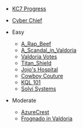 * [KC7 Progress](http://kc7cyber.com/profile/Seungho)

* [Cyber Chief](https://gchq.github.io/CyberChef/)

* Easy
  - [A_Rap_Beef](https://github.com/SEUNGHO-Y00/PersonalStudy/blob/main/SOC/KC7/A_Rap_Beef.md)
  - [A_Scandal_in_Valdoria](https://github.com/SEUNGHO-Y00/PersonalStudy/blob/main/SOC/KC7/A_Scandal_in_Valdoria.md)
  - [Valdoria Votes](https://github.com/SEUNGHO-Y00/PersonalStudy/blob/main/SOC/KC7/Valdoria_Votes.md)
  - [Titan_Shield](https://github.com/SEUNGHO-Y00/PersonalStudy/blob/main/SOC/KC7/Titan_Shield.md)
  - [Jojo's Hospital](https://github.com/SEUNGHO-Y00/PersonalStudy/blob/main/SOC/KC7/Jojo's_Hospital.md)
  - [Cowboy Couture](https://github.com/SEUNGHO-Y00/PersonalStudy/blob/main/SOC/KC7/Cowboy_Couture.md)
  - [KQL 101](https://github.com/SEUNGHO-Y00/PersonalStudy/blob/main/SOC/KC7/KQL_101.md)
  - [Solvi Systems](https://github.com/SEUNGHO-Y00/PersonalStudy/blob/main/SOC/KC7/Solvi_Systems.md)
 
* Moderate
  - [AzureCrest](https://github.com/SEUNGHO-Y00/PersonalStudy/blob/main/SOC/KC7/AzureCrest.md)
  - [Frognado in Valdoria](https://github.com/SEUNGHO-Y00/PersonalStudy/blob/main/SOC/KC7/Frognado_in_Valdoria.md)

